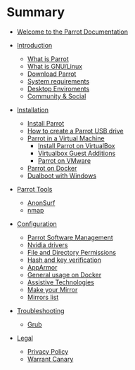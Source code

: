 # Summary

- [Welcome to the Parrot Documentation](<./welcome-to-parrot-doc.md>)

- [Introduction]()
    - [What is Parrot](<./what-is-parrot.md>)
    - [What is GNU/Linux](<./gnu-linux-basics.md>)
    - [Download Parrot](<./download-parrot.md>)
    - [System requirements](./system-requirements.md)
    - [Desktop Enviroments](<./desktop-enviroments.md>)
    - [Community & Social](<./community.md>)

- [Installation]()
    - [Install Parrot](<./installation.md>)
    - [How to create a Parrot USB drive](<./how-to-create-a-parrot-usb-drive.md>)
    - [Parrot in a Virtual Machine]()
        - [Install Parrot on VirtualBox](<./install-parrot-on-virtualbox.md>)
        - [Virtualbox Guest Additions](<./virtualbox-guest-additions.md>)
        - [Parrot on VMware](<./parrot-on-vmware.md>)
    - [Parrot on Docker](<./parrot-on-docker.md>)
    - [Dualboot with Windows](<./dualboot-with-windows.md>)
    
- [Parrot Tools]()
    - [AnonSurf](<./anonsurf.md>)
    - [nmap](<./nmap.md>)

- [Configuration]()
    - [Parrot Software Management](<./parrot-software-management.md>) 
    - [Nvidia drivers](<./nvidia-drivers.md>)
    - [File and Directory Permissions](<./file-and-directory-permissions.md>)
    - [Hash and key verification](<./hash-and-key-verification.md>)
    - [AppArmor](<./apparmor.md>)
    - [General usage on Docker](<./general-usage-docker.md>)
    - [Assistive Technologies](<./assistive-technologies.md>)
    - [Make your Mirror](<./make-mirror.md>)
    - [Mirrors list](<./mirrors-list.md>)

- [Troubleshooting]()
    - [Grub](<./troubleshooting-grub.md>)

- [Legal]()
    - [Privacy Policy](<./privacy-policy.md>)
    - [Warrant Canary](<./warrant-canary.md>)
